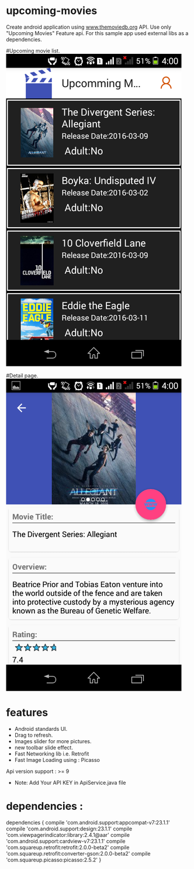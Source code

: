 # upcoming-movies
Create android application using www.themoviedb.org API. Use only "Upcoming Movies" Feature api. For this sample app used external libs as a dependencies.

#Upcoming movie list.
![img](home.png)

#Detail page.
![img](detail.png)

# features
* Android standards UI.
* Drag to refresh.
* Images slider for more pictures.
* new toolbar slide effect.
* Fast Networking lib i.e. Retrofit
* Fast Image Loading using : Picasso 

Api version support : >= 9

* Note: Add Your API KEY in ApiService.java file
# dependencies :

dependencies {
    compile 'com.android.support:appcompat-v7:23.1.1'
    compile 'com.android.support:design:23.1.1'
    compile 'com.viewpagerindicator:library:2.4.1@aar'
    compile 'com.android.support:cardview-v7:23.1.1'
    compile 'com.squareup.retrofit:retrofit:2.0.0-beta2'
    compile 'com.squareup.retrofit:converter-gson:2.0.0-beta2'
    compile 'com.squareup.picasso:picasso:2.5.2'
}

